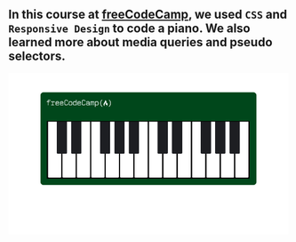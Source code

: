 In this course at [freeCodeCamp](https://www.freecodecamp.org/learn/2022/responsive-web-design/learn-responsive-web-design-by-building-a-piano/step-1), we used ```CSS``` and ```Responsive Design``` to code a piano. We also learned more about media queries and pseudo selectors.
---
![](./Piano.png)